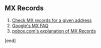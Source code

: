 ## MX Records

 1. [Check MX records for a given address](http://mxtoolbox.com/SuperToolX.aspx)
 1. [Google's MX FAQ](https://www.google.com/support/enterprise/static/postini/docs/admin/en/activate/mx_faq.html)
 1. [pobox.com's explanation of MX Records](http://www.pobox.com/helpspot/index.php?pg=kb.page&id=52)

[end]